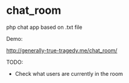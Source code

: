 # chat_room
php chat app based on .txt file


Demo:

http://generally-true-tragedy.me/chat_room/

TODO:

- Check what users are currently in the room
